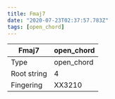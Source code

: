 ```yaml
---
title: Fmaj7
date: "2020-07-23T02:37:57.783Z"
tags: [open_chord]
---
```


|Fmaj7|open_chord|
|---|---|
|Type|open_chord|
|Root string|4|
|Fingering|XX3210|

